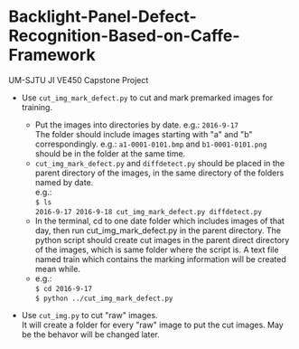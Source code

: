 # Backlight-Panel-Defect-Recognition-Based-on-Caffe-Framework
UM-SJTU JI VE450 Capstone Project

* Use `cut_img_mark_defect.py` to cut and mark premarked images for training.  
  * Put the images into directories by date. e.g.: `2016-9-17`  
The folder should include images starting with "a" and "b" correspondingly. e.g.: `a1-0001-0101.bmp` and `b1-0001-0101.png` should be in the folder at the same time.  
  * `cut_img_mark_defect.py` and `diffdetect.py` should be placed in the parent directory of the images, in the same directory of the folders named by date.  
  e.g.:  
  `$ ls`  
  `2016-9-17 2016-9-18 cut_img_mark_defect.py diffdetect.py`  
  * In the terminal, cd to one date folder which includes images of that day, then run cut_img_mark_defect.py in the parent directory. The python script should create cut images in the parent direct directory of the images, which is same folder where the script is. A text file named train which contains the marking information will be created mean while.  
  * e.g.:  
  `$ cd 2016-9-17`  
  `$ python ../cut_img_mark_defect.py`  
   
   
* Use `cut_img.py` to cut "raw" images.  
It will create a folder for every "raw" image to put the cut images. May be the behavor will be changed later.  
